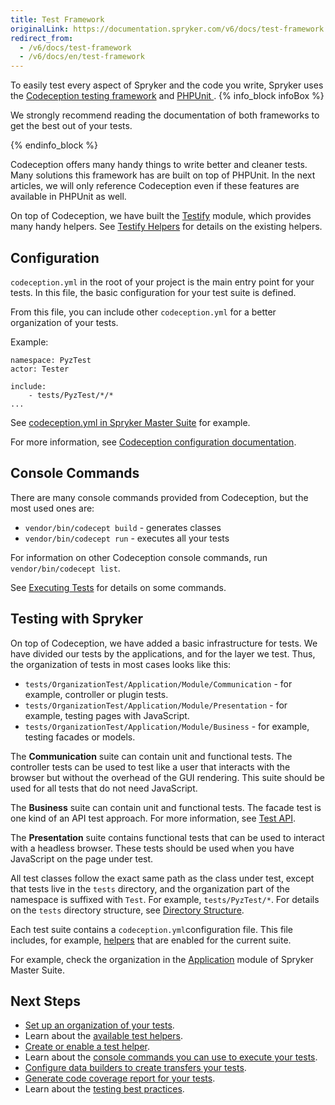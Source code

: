 ```yaml
---
title: Test Framework
originalLink: https://documentation.spryker.com/v6/docs/test-framework
redirect_from:
  - /v6/docs/test-framework
  - /v6/docs/en/test-framework
---
```


To easily test every aspect of Spryker and the code you write, Spryker uses the [Codeception testing framework](https://codeception.com/) and [PHPUnit ](https://phpunit.de/). 
{% info_block infoBox %}

We strongly recommend reading the documentation of both frameworks to get the best out of your tests.

{% endinfo_block %}

Codeception offers many handy things to write better and cleaner tests. Many solutions this framework has are built on top of PHPUnit. In the next articles, we will only reference Codeception even if these features are available in PHPUnit as well.

On top of Codeception, we have built the [Testify](https://github.com/spryker/testify/) module, which provides many handy helpers. See [Testify Helpers](https://documentation.spryker.com/docs/available-test-helpers#testify-helpers) for details on the existing helpers.

## Configuration
`codeception.yml` in the root of your project is the main entry point for your tests. In this file, the basic configuration for your test suite is defined.

From this file, you can include other `codeception.yml` for a better organization of your tests. 

Example:
```
namespace: PyzTest
actor: Tester

include:
    - tests/PyzTest/*/*
...
```
See [codeception.yml in Spryker Master Suite](https://github.com/spryker-shop/suite/blob/master/codeception.yml) for example.

For more information, see [Codeception configuration documentation](https://codeception.com/docs/reference/Configuration).

## Console Commands
There are many console commands provided from Codeception, but the most used ones are:

- `vendor/bin/codecept build` - generates classes
-  `vendor/bin/codecept run`  - executes all your tests

For information on other Codeception console commands, run `vendor/bin/codecept list`.

See [Executing Tests](https://documentation.spryker.com/docs/executing-tests) for details on some commands. 

## Testing with Spryker
On top of Codeception, we have added a basic infrastructure for tests. We have divided our tests by the applications, and for the layer we test. Thus, the organization of tests in most cases looks like this:

* `tests/OrganizationTest/Application/Module/Communication` - for example, controller or plugin tests.
* `tests/OrganizationTest/Application/Module/Presentation` - for example, testing pages with JavaScript.
* `tests/OrganizationTest/Application/Module/Business` - for example, testing facades or models.

The **Communication** suite can contain unit and functional tests. The controller tests can be used to test like a user that interacts with the browser but without the overhead of the GUI rendering. This suite should be used for all tests that do not need JavaScript.

The **Business** suite can contain unit and functional tests. The facade test is one kind of an API test approach. For more information, see [Test API](https://documentation.spryker.com/docs/en/testing-best-practices#test-api).

The **Presentation** suite contains functional tests that can be used to interact with a headless browser. These tests should be used when you have JavaScript on the page under test. 

All test classes follow the exact same path as the class under test, except that tests live in the `tests` directory, and the organization part of the namespace is suffixed with `Test`. For example, `tests/PyzTest/*`. For details on the `tests` directory structure, see [Directory Structure](https://documentation.spryker.com/docs/en/setting-up-tests#directory-structure).

Each test suite contains a `codeception.yml`configuration file. This file includes, for example, [helpers](https://documentation.spryker.com/docs/test-helpers) that are enabled for the current suite.

For example, check the organization in the [Application](https://github.com/spryker-shop/suite/tree/master/tests/PyzTest/Yves/Application) module of Spryker Master Suite.

## Next Steps

* [Set up an organization of your tests](https://documentation.spryker.com/docs/setting-up-tests).
* Learn about the [available test helpers](https://documentation.spryker.com/docs/available-test-helpers).
* [Create or enable a test helper](https://documentation.spryker.com/docs/test-helpers).
*  Learn about the [console commands you can use to execute your tests](https://documentation.spryker.com/docs/executing-tests).
* [Configure data builders to create transfers your tests](https://documentation.spryker.com/docs/data-builders).
* [Generate code coverage report for your tests](https://documentation.spryker.com/docs/code-coverage).
* Learn about the [testing best practices](https://documentation.spryker.com/docs/testing-best-practices).

